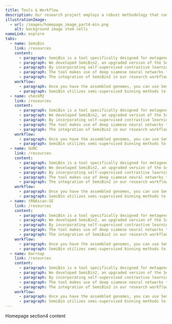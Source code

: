 ```yaml
---
title: Tools & Workflow
description: Our research project employs a robust methodology that combines computational tools to effectively analyze & assemble genomes from metagenomic data.
illustrationImage:
  - url: /images/homepage_image_part4-min.png
    alt: background image stem cells
nameLink: explore
tabs:
  - name: SemiBin
    link: /resources
    content:
      - paragraph: SemiBin is a tool specifically designed for metagenomic binning, which involves grouping genomic fragments from complex metagenomic samples into individual genomes.
      - paragraph: We developed SemiBin2, an upgraded version of the SemiBin tool, resulting in a significant improvement in the quality of Metagenome-Assembled Genomes (MAGs).
      - paragraph: By incorporating self-supervised contrastive learning, SemiBin2 revolutionizes the metagenomic binning process for both short- and long-read sequencing data.
      - paragraph: The tool makes use of deep siamese neural networks to implement a contrastive learning method in order to accurately classify and separate metagenomic contigs, leading to more precise identification and assembly of individual genomes within complex microbial communities.
      - paragraph: The integration of SemiBin2 in our research workflow has played a vital role in generating higher-quality MAGs, enhancing the accuracy and reliability of our findings.
    workflow:
      - paragraph: Once you have the assembled genomes, you can use SemiBin for binning. Input the assembled genomes into SemiBin along with any additional information required, such as coverage information or other relevant metadata.
      - paragraph: SemiBin utilizes semi-supervised binning methods to classify the metagenomic sequences into taxonomic bins, which will help separate individual genomes from the metagenomic mixture.
  - name: checkM2
    link: /resources
    content:
      - paragraph: SemiBin is a tool specifically designed for metagenomic binning, which involves grouping genomic fragments from complex metagenomic samples into individual genomes.
      - paragraph: We developed SemiBin2, an upgraded version of the SemiBin tool, resulting in a significant improvement in the quality of Metagenome-Assembled Genomes (MAGs).
      - paragraph: By incorporating self-supervised contrastive learning, SemiBin2 revolutionizes the metagenomic binning process for both short- and long-read sequencing data.
      - paragraph: The tool makes use of deep siamese neural networks to implement a contrastive learning method in order to accurately classify and separate metagenomic contigs, leading to more precise identification and assembly of individual genomes within complex microbial communities.
      - paragraph: The integration of SemiBin2 in our research workflow has played a vital role in generating higher-quality MAGs, enhancing the accuracy and reliability of our findings.
    workflow:
      - paragraph: Once you have the assembled genomes, you can use SemiBin for binning. Input the assembled genomes into SemiBin along with any additional information required, such as coverage information or other relevant metadata.
      - paragraph: SemiBin utilizes semi-supervised binning methods to classify the metagenomic sequences into taxonomic bins, which will help separate individual genomes from the metagenomic mixture.
  - name: GUNC
    link: /resources
    content:
      - paragraph: SemiBin is a tool specifically designed for metagenomic binning, which involves grouping genomic fragments from complex metagenomic samples into individual genomes.
      - paragraph: We developed SemiBin2, an upgraded version of the SemiBin tool, resulting in a significant improvement in the quality of Metagenome-Assembled Genomes (MAGs).
      - paragraph: By incorporating self-supervised contrastive learning, SemiBin2 revolutionizes the metagenomic binning process for both short- and long-read sequencing data.
      - paragraph: The tool makes use of deep siamese neural networks to implement a contrastive learning method in order to accurately classify and separate metagenomic contigs, leading to more precise identification and assembly of individual genomes within complex microbial communities.
      - paragraph: The integration of SemiBin2 in our research workflow has played a vital role in generating higher-quality MAGs, enhancing the accuracy and reliability of our findings.
    workflow:
      - paragraph: Once you have the assembled genomes, you can use SemiBin for binning. Input the assembled genomes into SemiBin along with any additional information required, such as coverage information or other relevant metadata.
      - paragraph: SemiBin utilizes semi-supervised binning methods to classify the metagenomic sequences into taxonomic bins, which will help separate individual genomes from the metagenomic mixture.
  - name: tRNAscan-SE
    link: /resources
    content:
      - paragraph: SemiBin is a tool specifically designed for metagenomic binning, which involves grouping genomic fragments from complex metagenomic samples into individual genomes.
      - paragraph: We developed SemiBin2, an upgraded version of the SemiBin tool, resulting in a significant improvement in the quality of Metagenome-Assembled Genomes (MAGs).
      - paragraph: By incorporating self-supervised contrastive learning, SemiBin2 revolutionizes the metagenomic binning process for both short- and long-read sequencing data.
      - paragraph: The tool makes use of deep siamese neural networks to implement a contrastive learning method in order to accurately classify and separate metagenomic contigs, leading to more precise identification and assembly of individual genomes within complex microbial communities.
      - paragraph: The integration of SemiBin2 in our research workflow has played a vital role in generating higher-quality MAGs, enhancing the accuracy and reliability of our findings.
    workflow:
      - paragraph: Once you have the assembled genomes, you can use SemiBin for binning. Input the assembled genomes into SemiBin along with any additional information required, such as coverage information or other relevant metadata.
      - paragraph: SemiBin utilizes semi-supervised binning methods to classify the metagenomic sequences into taxonomic bins, which will help separate individual genomes from the metagenomic mixture.
  - name: barrnap
    link: /resources
    content:
      - paragraph: SemiBin is a tool specifically designed for metagenomic binning, which involves grouping genomic fragments from complex metagenomic samples into individual genomes.
      - paragraph: We developed SemiBin2, an upgraded version of the SemiBin tool, resulting in a significant improvement in the quality of Metagenome-Assembled Genomes (MAGs).
      - paragraph: By incorporating self-supervised contrastive learning, SemiBin2 revolutionizes the metagenomic binning process for both short- and long-read sequencing data.
      - paragraph: The tool makes use of deep siamese neural networks to implement a contrastive learning method in order to accurately classify and separate metagenomic contigs, leading to more precise identification and assembly of individual genomes within complex microbial communities.
      - paragraph: The integration of SemiBin2 in our research workflow has played a vital role in generating higher-quality MAGs, enhancing the accuracy and reliability of our findings.
    workflow:
      - paragraph: Once you have the assembled genomes, you can use SemiBin for binning. Input the assembled genomes into SemiBin along with any additional information required, such as coverage information or other relevant metadata.
      - paragraph: SemiBin utilizes semi-supervised binning methods to classify the metagenomic sequences into taxonomic bins, which will help separate individual genomes from the metagenomic mixture.
---
```


Homepage section4 content
